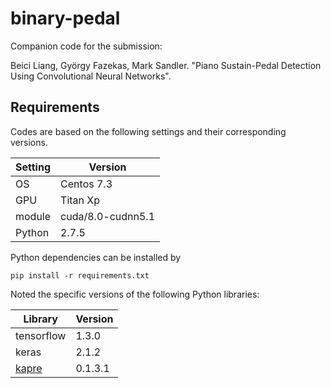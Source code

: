 # binary-pedal

Companion code for the submission:

Beici Liang, György Fazekas, Mark Sandler. "Piano Sustain-Pedal Detection Using Convolutional Neural Networks".

## Requirements

Codes are based on the following settings and their corresponding versions. 

Setting | Version
------------ | -------------
OS | Centos 7.3
GPU | Titan Xp
module | cuda/8.0-cudnn5.1
Python | 2.7.5

Python dependencies can be installed by
```
pip install -r requirements.txt
```

Noted the specific versions of the following Python libraries:

Library | Version
------------ | -------------
tensorflow | 1.3.0
keras | 2.1.2
[kapre](https://github.com/keunwoochoi/kapre) | 0.1.3.1